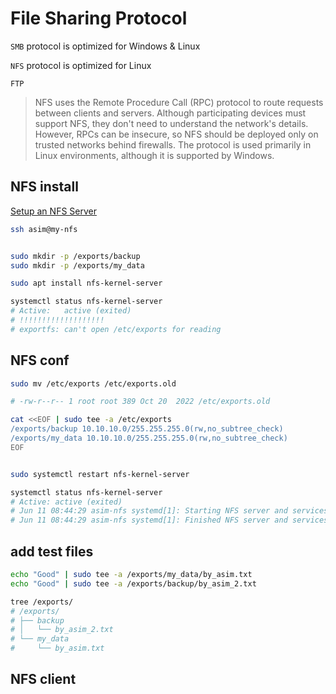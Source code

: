 # File Sharing Protocol
`SMB` protocol is optimized for Windows & Linux

`NFS` protocol is optimized for Linux

`FTP` 

> NFS uses the Remote Procedure Call (RPC) protocol to route requests between 
> clients and servers. Although participating devices must support NFS, they 
> don't need to understand the network's details. However, RPCs can be insecure, 
> so NFS should be deployed only on trusted networks behind firewalls. The 
> protocol is used primarily in Linux environments, although it is 
> supported by Windows.
 

## NFS install
[Setup an NFS Server](https://www.youtube.com/watch?v=Na_jKeVWzrc)
```bash
ssh asim@my-nfs


sudo mkdir -p /exports/backup
sudo mkdir -p /exports/my_data

sudo apt install nfs-kernel-server

systemctl status nfs-kernel-server
# Active:   active (exited)
# !!!!!!!!!!!!!!!!!!!
# exportfs: can't open /etc/exports for reading
```


## NFS conf
```bash
sudo mv /etc/exports /etc/exports.old

# -rw-r--r-- 1 root root 389 Oct 20  2022 /etc/exports.old

cat <<EOF | sudo tee -a /etc/exports
/exports/backup 10.10.10.0/255.255.255.0(rw,no_subtree_check)
/exports/my_data 10.10.10.0/255.255.255.0(rw,no_subtree_check)
EOF


sudo systemctl restart nfs-kernel-server

systemctl status nfs-kernel-server
# Active: active (exited)
# Jun 11 08:44:29 asim-nfs systemd[1]: Starting NFS server and services...
# Jun 11 08:44:29 asim-nfs systemd[1]: Finished NFS server and services.
```


## add test files
```bash
echo "Good" | sudo tee -a /exports/my_data/by_asim.txt
echo "Good" | sudo tee -a /exports/backup/by_asim_2.txt

tree /exports/
# /exports/
# ├── backup
# │   └── by_asim_2.txt
# └── my_data
#     └── by_asim.txt
```


## NFS client
```bash
```

